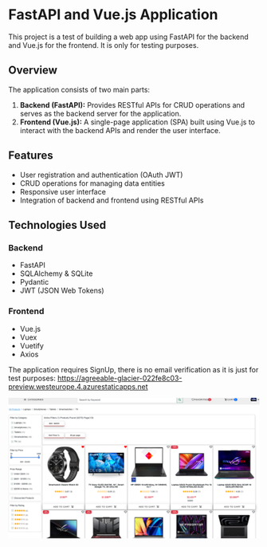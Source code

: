 # FastAPI and Vue.js Application

This project is a test of building a web app using FastAPI for the backend and Vue.js for the frontend.
It is only for testing purposes.
## Overview

The application consists of two main parts:

1. **Backend (FastAPI):** Provides RESTful APIs for CRUD operations and serves as the backend server for the application.
2. **Frontend (Vue.js):** A single-page application (SPA) built using Vue.js to interact with the backend APIs and render the user interface.

## Features

- User registration and authentication (OAuth JWT)
- CRUD operations for managing data entities
- Responsive user interface
- Integration of backend and frontend using RESTful APIs

## Technologies Used

### Backend

- FastAPI
- SQLAlchemy & SQLite
- Pydantic
- JWT (JSON Web Tokens)

### Frontend

- Vue.js
- Vuex
- Vuetify
- Axios

The application requires SignUp, there is no email verification as it is just for test purposes:
https://agreeable-glacier-022fe8c03-preview.westeurope.4.azurestaticapps.net

![App Preview](https://github.com/krassykirov/FastAPI-Vue/blob/vue_consolidation/demo.png)
